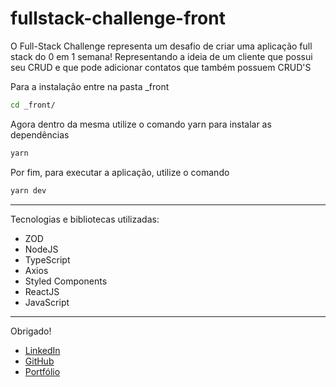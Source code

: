 # fullstack-challenge-front

O Full-Stack Challenge representa um desafio de criar uma aplicação full stack do 0 em 1 semana! Representando a ideia de um cliente que possui seu CRUD e que pode adicionar contatos que também possuem CRUD'S

Para a instalação entre na pasta _front
```bash
cd _front/
```
Agora dentro da mesma utilize o comando yarn para instalar as dependências
```bash
yarn
```
Por fim, para executar a aplicação, utilize o comando
```bash
yarn dev
```
-------------
Tecnologias e bibliotecas utilizadas:
- ZOD
- NodeJS
- TypeScript
- Axios
- Styled Components
- ReactJS
- JavaScript
--------------
Obrigado!

- <a href="https://www.linkedin.com/in/josephvriesman/" target="_blank">LinkedIn</a>
- <a href="https://github.com/Joseph18CV" target="_blank">GitHub</a>
- <a href="https://portfolio-joseph-one.vercel.app" target="_blank">Portfólio</a>
